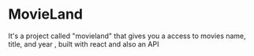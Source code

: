 # MovieLand
It's a project called "movieland" that gives you a access to movies name, title, and year , built with react and also an API
